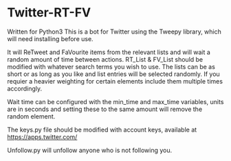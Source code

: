 # Twitter-RT-FV

Written for Python3
This is a bot for Twitter using the Tweepy library, which will need installing before use.

It will ReTweet and FaVourite items from the relevant lists and will wait a random amount of time between actions.
RT_List & FV_List should be modified with whatever search terms you wish to use. The lists can be as short or as long as you like and list entries will be selected randomly. If you requier a heavier weighting for certain elements include them multiple times accordingly.

Wait time can be configured with the min_time and max_time variables, units are in seconds and setting these to the same amount will remove the random element.

The keys.py file should be modified with account keys, available at https://apps.twitter.com/

Unfollow.py will unfollow anyone who is not following you.
